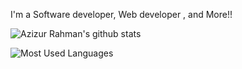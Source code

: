 
I'm a Software developer, Web developer , and More!!



![Azizur Rahman's github stats](https://github-readme-stats.vercel.app/api?username=ayanchyaziz123&count_private=true)

![Most Used Languages](https://github-readme-stats.vercel.app/api/top-langs/?username=ayanchyaziz123&layout=compact)



